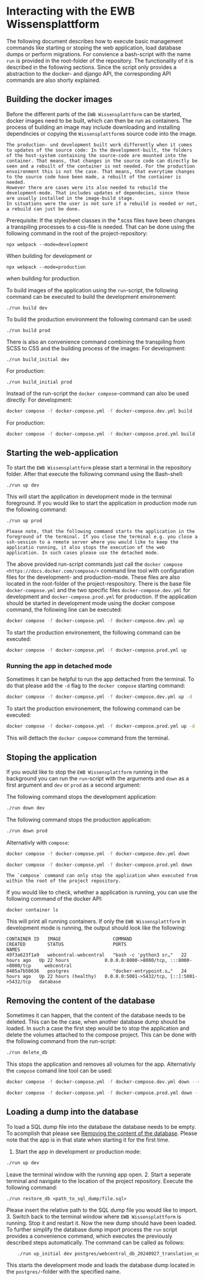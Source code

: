 # Interacting with the EWB Wissensplattform
The following document describes how to execute basic management commands like starting or stoping the web application, load database dumps or perform migrations.
For convience a bash-script with the name `run` is provided in the root-folder of the repository. The functionality of it is described in the following sections. Since the script only provides a abstraction to the docker- and django API, the corresponding API commands are also shorty explained.
## Building the docker images
Before the different parts of the `EWB Wissensplattform` can be started, docker images need to be built, which can then be run as containers. The process of building an image may include downloading and installing dependncies or copying the `Wissensplattform`s source code into the image.
```{note}
The production- und development built work differently when it comes to updates of the source code: In the development-built, the folders of the host-system containing the source-code are mounted into the container. That means, that changes in the source code can directly be seen and a rebuilt of the container is not needed. For the production envoironment this is not the case. That means, that everytime changes to the source code have been made, a rebuilt of the container is needed.
However there are cases were its also needed to rebuild the development-mode. That includes updates of dependecies, since these are usually installed in the image-build stage. 
In situations were the user is not sure if a rebuild is needed or not, a rebuild can just be done. 
```
Prerequisite:
If the stylesheet classes in the *.scss files have been changes a transpiling processes to a css-file is needed. That can be done using the following command in the root of the project-repository:
```
npx webpack --mode=development
```
When building for development or 
```
npx webpack --mode=production
```
when building for production.

To build images of the application using the `run`-script, the following command can be executed to build the development environement:
```
./run build dev
```
To build the production environment the following command can be used:
```
./run build prod
```
There is also an convenience command combining the transpiling from SCSS to CSS and the building process of the images:
For development:
```
./run build_initial dev
```
For production:
```
./run build_initial prod
```
Instead of the run-script the `docker compose`-command can also be used directly:
For development:
```bash
docker compose -f docker-compose.yml -f docker-compose.dev.yml build
```
For production:
```bash
docker compose -f docker-compose.yml -f docker-compose.prod.yml build
```

## Starting the web-application
To start the `EWB Wissensplattform` please start a terminal in the repository folder. After that execute the following command using the Bash-shell:
```{bash}
./run up dev
```
This will start the application in development mode in the terminal foreground. If you would like to start the application in production mode run the following command:
```{bash}
./run up prod
```
```{note}
Please note, that the following command starts the application in the foreground of the terminal. If you close the terminal e.g. you close a ssh-session to a remote server where you would like to keep the applicatio running, it also stops the execution of the web application. In such cases please use the detached mode. 
```
The above provided run-script commands just call the `docker compose <https://docs.docker.com/compose/>` command line tool with configuration files for the development- and production-mode. These files are also located in the root-folder of the project-respository. There is the base file `docker-compose.yml` and the two specific files `docker-compose.dev.yml` for development and `docker-compose.prod.yml` for production.
If the application should be started in development mode using the docker compose command, the following line can be executed:
```bash
docker compose -f docker-compose.yml -f docker-compose.dev.yml up
```
To start the production environement, the following command can be executed:
```bash
docker compose -f docker-compose.yml -f docker-compose.prod.yml up
```
### Running the app in detached mode
Sometimes it can be helpful to run the app dettached from the terminal. To do that please add the `-d` flag to the `docker compose` starting command:
```bash
docker compose -f docker-compose.yml -f docker-compose.dev.yml up -d
```
To start the production environement, the following command can be executed:
```bash
docker compose -f docker-compose.yml -f docker-compose.prod.yml up -d
```
This will dettach the `docker compose` command from the terminal.

## Stoping the application
If you would like to stop the `EWB Wissensplattform` running in the background you can run the `run`-script with the arguments and `down` as a first argument and `dev` or `prod` as a second argument:

The following command stops the development application:
```bash
./run down dev
```
The following command stops the production application:
```bash
./run down prod
```
Alternativly with `compose`:
```bash
docker compose -f docker-compose.yml -f docker-compose.dev.yml down
```
```bash
docker compose -f docker-compose.yml -f docker-compose.prod.yml down
```
```{note}
The `compose` command can only stop the application when executed from within the root of the project repository.
```
If you would like to check, whether a application is running, you can use the following command of the docker API:
```
docker container ls
```
This will print all running containers. If only the `EWB Wissensplattform` in development mode is running, the output should look like the following: 
```
CONTAINER ID   IMAGE                   COMMAND                  CREATED        STATUS                  PORTS                                         NAMES
49f3a623f1a9   webcentral-webcentral   "bash -c 'python3 sr…"   22 hours ago   Up 22 hours             0.0.0.0:8000->8000/tcp, :::8000->8000/tcp     webcentral
0405a7b58636   postgres                "docker-entrypoint.s…"   24 hours ago   Up 22 hours (healthy)   0.0.0.0:5001->5432/tcp, [::]:5001->5432/tcp   database
```
## Removing the content of the database
Sometimes it can happen, that the content of the database needs to be deleted. This can be the case, when another database dump should be loaded. In such a case the first step would be to stop the application and delete the volumes attached to the compose project. This can be done with the following command from the run-script:
```bash
./run delete_db
```
This stops the application and removes all volumes for the app.
Alternativly the `compose` comand line tool can be used:
```bash
docker compose -f docker-compose.yml -f docker-compose.dev.yml down --volumes
```
```bash
docker compose -f docker-compose.yml -f docker-compose.prod.yml down --volumes
```
## Loading a dump into the database
To load a SQL dump file into the database the database needs to be empty. To acomplish that please see [Removing the content of the database](##removing-the-content-of-the-database). Please note that the app is in that state when starting it for the first time.

1. Start the app in development or production mode:
```bash
./run up dev
```
Leave the terminal window with the running app open.
2. Start a seperate terminal and navigate to the location of the project repository. Execute the following command:
```
./run restore_db <path_to_sql_dump/file.sql>
```
Please insert the relative path to the SQL dump file you would like to import.
3. Switch back to the terminal window where `EWB Wissensplattform` is running. Stop it and restart it.
Now the new dump should have been loaded.
To further simplify the database dump import process the `run` script provides a convenience command, which executes the previously described steps automatically. The command can be called as follows:
```bash
    ./run up_initial dev postgres/webcentral_db_20240927_translation_use_cases_data_sufficiency.sql 
```
This starts the development mode and loads the database dump located in the `postgres/`-folder with the specified name. 
